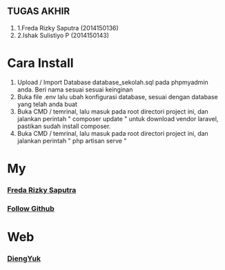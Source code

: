 ## TUGAS AKHIR
<ol>
	<li>1.Freda Rizky Saputra (2014150136)</li>
	<li>2.Ishak Sulistiyo P   (2014150143)</li>
</ol>

# Cara Install

<ol>
	<li>Upload / Import Database database_sekolah.sql pada phpmyadmin anda. Beri nama sesuai sesuai keinginan</li>
	<li>Buka file .env lalu ubah konfigurasi database, sesuai dengan database yang telah anda buat</li>
	<li>Buka CMD / temrinal, lalu masuk pada root directori project ini, dan jalankan perintah " composer update " untuk download vendor laravel, pastikan sudah install composer.</li>
	<li>Buka CMD / temrinal, lalu masuk pada root directori project ini, dan jalankan perintah " php artisan serve "</li>
</ol>



# My

<a href="http://facebook.com/vansauter"><h3>Freda Rizky Saputra</h3></a>
<a href="http://github.com/Freda46"><h3>Follow Github</h3></a>

# Web

<a href="http://diengyuk.com"><h3>DiengYuk</h3></a>

